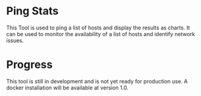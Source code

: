 # Ping Stats

This Tool is used to ping a list of hosts and display the results as charts.
It can be used to monitor the availability of a list of hosts and identify network issues.

# Progress
This tool is still in development and is not yet ready for production use.
A docker installation will be available at version 1.0.

